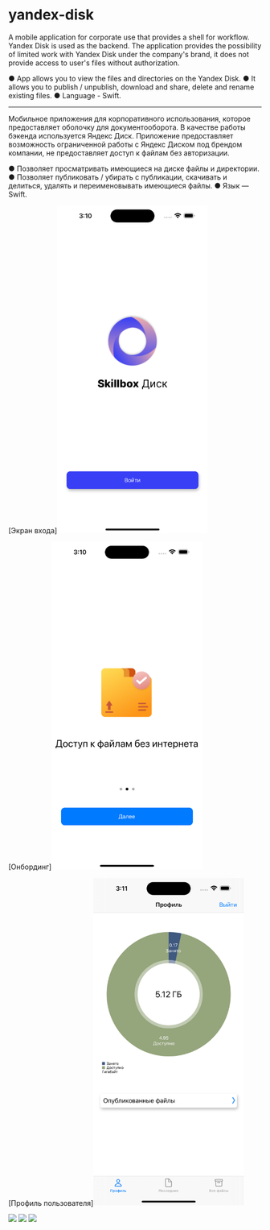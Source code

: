 # yandex-disk

A mobile application for corporate use that provides a shell for workflow. Yandex Disk is used as the backend. The application provides the possibility of limited work with Yandex Disk under the company's brand, it does not provide access to user's files without authorization.

● App allows you to view the files and directories on the Yandex Disk. ● It allows you to publish / unpublish, download and share, delete and rename existing files. ● Language - Swift.
_____
Мобильное приложения для корпоративного использования, которое предоставляет оболочку для документооборота. В качестве работы бэкенда используется Яндекс Диск. Приложение предоставляет возможность ограниченной работы с Яндекс Диском под брендом компании, не предоставляет доступ к файлам без авторизации.

● Позволяет просматривать имеющиеся на диске файлы и директории. ● Позволяет публиковать / убирать с публикации, скачивать и делиться, удалять и переименовывать имеющиеся файлы. ● Язык — Swift.

[Экран входа]<img src="https://github.com/MikhailUstyantsev/yandex-disk/blob/main/Simulator%20Screen%20Shot%20-%20iPhone%2014%20Pro%20Max%20-%202023-04-27%20at%2003.10.33.png" width="300">

[Онбординг]<img src="https://github.com/MikhailUstyantsev/yandex-disk/blob/main/Simulator%20Screen%20Shot%20-%20iPhone%2014%20Pro%20Max%20-%202023-04-27%20at%2003.10.45.png" width="300">

[Профиль пользователя]<img src="https://github.com/MikhailUstyantsev/yandex-disk/blob/main/Simulator%20Screen%20Shot%20-%20iPhone%2014%20Pro%20Max%20-%202023-04-27%20at%2003.11.46.png" width="300">

<img src="path/to/screenshot.png" width="500">

<img src="path/to/screenshot.png" width="500">

<img src="path/to/screenshot.png" width="500">
